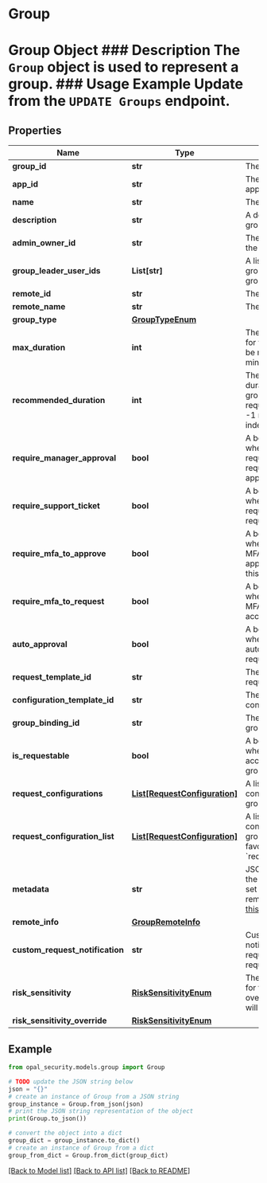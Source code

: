 # Group

# Group Object ### Description The `Group` object is used to represent a group.  ### Usage Example Update from the `UPDATE Groups` endpoint.

## Properties

Name | Type | Description | Notes
------------ | ------------- | ------------- | -------------
**group_id** | **str** | The ID of the group. | 
**app_id** | **str** | The ID of the group&#39;s app. | [optional] 
**name** | **str** | The name of the group. | [optional] 
**description** | **str** | A description of the group. | [optional] 
**admin_owner_id** | **str** | The ID of the owner of the group. | [optional] 
**group_leader_user_ids** | **List[str]** | A list of User IDs for the group leaders of the group | [optional] 
**remote_id** | **str** | The ID of the remote. | [optional] 
**remote_name** | **str** | The name of the remote. | [optional] 
**group_type** | [**GroupTypeEnum**](GroupTypeEnum.md) |  | [optional] 
**max_duration** | **int** | The maximum duration for which the group can be requested (in minutes). | [optional] 
**recommended_duration** | **int** | The recommended duration for which the group should be requested (in minutes). -1 represents an indefinite duration. | [optional] 
**require_manager_approval** | **bool** | A bool representing whether or not access requests to the group require manager approval. | [optional] 
**require_support_ticket** | **bool** | A bool representing whether or not access requests to the group require an access ticket. | [optional] 
**require_mfa_to_approve** | **bool** | A bool representing whether or not to require MFA for reviewers to approve requests for this group. | [optional] 
**require_mfa_to_request** | **bool** | A bool representing whether or not to require MFA for requesting access to this group. | [optional] 
**auto_approval** | **bool** | A bool representing whether or not to automatically approve requests to this group. | [optional] 
**request_template_id** | **str** | The ID of the associated request template. | [optional] 
**configuration_template_id** | **str** | The ID of the associated configuration template. | [optional] 
**group_binding_id** | **str** | The ID of the associated group binding. | [optional] 
**is_requestable** | **bool** | A bool representing whether or not to allow access requests to this group. | [optional] 
**request_configurations** | [**List[RequestConfiguration]**](RequestConfiguration.md) | A list of request configurations for this group. | [optional] 
**request_configuration_list** | [**List[RequestConfiguration]**](RequestConfiguration.md) | A list of request configurations for this group. Deprecated in favor of &#x60;request_configurations&#x60;. | [optional] 
**metadata** | **str** | JSON metadata about the remote group. Only set for items linked to remote systems. See [this guide](https://docs.opal.dev/reference/end-system-objects) for details. | [optional] 
**remote_info** | [**GroupRemoteInfo**](GroupRemoteInfo.md) |  | [optional] 
**custom_request_notification** | **str** | Custom request notification sent to the requester when the request is approved. | [optional] 
**risk_sensitivity** | [**RiskSensitivityEnum**](RiskSensitivityEnum.md) | The risk sensitivity level for the group. When an override is set, this field will match that. | [optional] [readonly] 
**risk_sensitivity_override** | [**RiskSensitivityEnum**](RiskSensitivityEnum.md) |  | [optional] 

## Example

```python
from opal_security.models.group import Group

# TODO update the JSON string below
json = "{}"
# create an instance of Group from a JSON string
group_instance = Group.from_json(json)
# print the JSON string representation of the object
print(Group.to_json())

# convert the object into a dict
group_dict = group_instance.to_dict()
# create an instance of Group from a dict
group_from_dict = Group.from_dict(group_dict)
```
[[Back to Model list]](../README.md#documentation-for-models) [[Back to API list]](../README.md#documentation-for-api-endpoints) [[Back to README]](../README.md)


